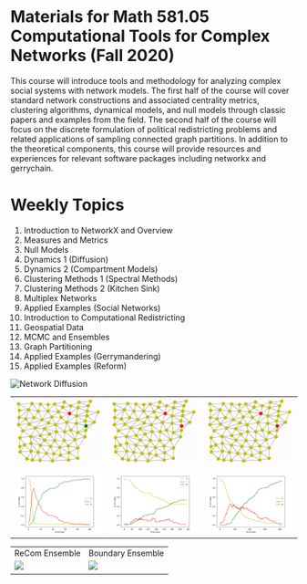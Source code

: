 # Materials for Math 581.05 Computational Tools for Complex Networks (Fall 2020)

This course will introduce tools and methodology for analyzing complex social systems with network models. The first half of the course will cover standard network constructions and associated centrality metrics, clustering algorithms, dynamical models, and null models through classic papers and examples from the field. The second half of the course will focus on the discrete formulation of political redistricting problems and related applications of sampling connected graph partitions. In addition to the theoretical components, this course will provide resources and experiences for relevant software packages including networkx and gerrychain. 

# Weekly Topics

1. Introduction to NetworkX and Overview
2. Measures and Metrics
3. Null Models
4. Dynamics 1 (Diffusion)
5. Dynamics 2 (Compartment Models)
6. Clustering Methods 1 (Spectral Methods)
7. Clustering Methods 2 (Kitchen Sink)
8. Multiplex Networks
9. Applied Examples (Social Networks)
10. Introduction to Computational Redistricting
11. Geospatial Data
12. MCMC and Ensembles
13. Graph Partitioning
14. Applied Examples (Gerrymandering)
15. Applied Examples (Reform)




![Network Diffusion](https://github.com/vrdi/Networks-Breakout/blob/master/Day4/100_node_diffusion.gif)

<table>
  <tr><td>
<img src="https://github.com/vrdi/Networks-Breakout/blob/master/Day4/SIRplots/output.gif" width=300>
    </td><td>
<img src="https://github.com/vrdi/Networks-Breakout/blob/master/Day4/SIRplots/output2.gif" width=300>
        </td><td>
<img src="https://github.com/vrdi/Networks-Breakout/blob/master/Day4/SIRplots/output3.gif" width=300>
    </td></tr>
    <tr><td>
<img src="https://github.com/vrdi/Networks-Breakout/blob/master/Day4/SIRplots/proportions.png" width=300>
    </td><td>
<img src="https://github.com/vrdi/Networks-Breakout/blob/master/Day4/SIRplots/proportions2.png" width=300>
    </td><td>
<img src="https://github.com/vrdi/Networks-Breakout/blob/master/Day4/SIRplots/proportions3.png" width=300>

</td></tr>
</table>

<table>
  <tr><td> ReCom Ensemble</td><td>Boundary Ensemble</td></tr>
  <tr><td><img src="https://raw.githubusercontent.com/drdeford/GerryChain-Templates/master/Figures/recom.gif" width = 300/></td><td><img src="https://raw.githubusercontent.com/drdeford/GerryChain-Templates/master/Figures/smaller_boundary.gif" width = 300/></td></tr>
  </table>

